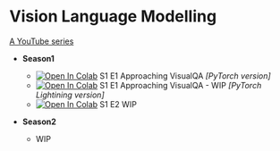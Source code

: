 

# Vision Language Modelling
[A YouTube series](https://www.youtube.com/channel/UCCgQy6tY3yghpjX0axtQiJQ) 

* **Season1**

  - [![Open In Colab](https://colab.research.google.com/assets/colab-badge.svg)](https://colab.research.google.com/drive/1rKqfTMOZGiLz584GSUPguRun0Vz6zpK9?usp=sharing) S1 E1 Approaching VisualQA *[PyTorch version]*
  - [![Open In Colab](https://colab.research.google.com/assets/colab-badge.svg)](https://github.com/PrithivirajDamodaran/vision-language-modelling-series) S1 E1 Approaching VisualQA - WIP *[PyTorch Lightining version]*
  - [![Open In Colab](https://colab.research.google.com/assets/colab-badge.svg)](https://github.com/PrithivirajDamodaran/vision-language-modelling-series) S1 E2 WIP

* **Season2**
  - WIP
